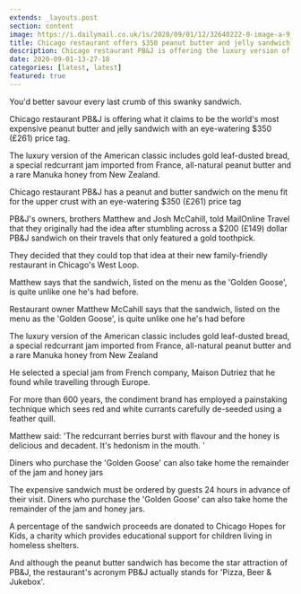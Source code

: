 ```yaml
---
extends: _layouts.post
section: content
image: https://i.dailymail.co.uk/1s/2020/09/01/12/32640222-0-image-a-9_1598958969950.jpg 
title: Chicago restaurant offers $350 peanut butter and jelly sandwich 
description: Chicago restaurant PB&J is offering the luxury version of the American classic, which features redcurrant jam imported from France, all-natural peanut butter and Manuka honey from New Zealand. 
date: 2020-09-01-13-27-18 
categories: [latest, latest] 
featured: true 
--- 
```

You'd better savour every last crumb of this swanky sandwich.

Chicago restaurant PB&J is offering what it claims to be the world's most expensive peanut butter and jelly sandwich with an eye-watering $350 (£261) price tag.

The luxury version of the American classic includes gold leaf-dusted bread, a special redcurrant jam imported from France, all-natural peanut butter and a rare Manuka honey from New Zealand.

Chicago restaurant PB&J has a peanut and butter sandwich on the menu fit for the upper crust with an eye-watering $350 (£261) price tag

PB&J's owners, brothers Matthew and Josh McCahill, told MailOnline Travel that they originally had the idea after stumbling across a $200 (£149) dollar PB&J sandwich on their travels that only featured a gold toothpick.

They decided that they could top that idea at their new family-friendly restaurant in Chicago's West Loop. 

Matthew says that the sandwich, listed on the menu as the 'Golden Goose', is quite unlike one he's had before.

Restaurant owner Matthew McCahill says that the sandwich, listed on the menu as the 'Golden Goose', is quite unlike one he's had before

The luxury version of the American classic includes gold leaf-dusted bread, a special redcurrant jam imported from France, all-natural peanut butter and a rare Manuka honey from New Zealand

He selected a special jam from French company, Maison Dutriez that he found while travelling through Europe.

For more than 600 years, the condiment brand has employed a painstaking technique which sees red and white currants carefully de-seeded using a feather quill.

Matthew said: 'The redcurrant berries burst with flavour and the honey is delicious and decadent. It's hedonism in the mouth. '

Diners who purchase the 'Golden Goose' can also take home the remainder of the jam and honey jars

The expensive sandwich must be ordered by guests 24 hours in advance of their visit. Diners who purchase the 'Golden Goose' can also take home the remainder of the jam and honey jars. 

A percentage of the sandwich proceeds are donated to Chicago Hopes for Kids, a charity which provides educational support for children living in homeless shelters.

And although the peanut butter sandwich has become the star attraction of PB&J, the restaurant's acronym PB&J actually stands for 'Pizza, Beer & Jukebox'. 

